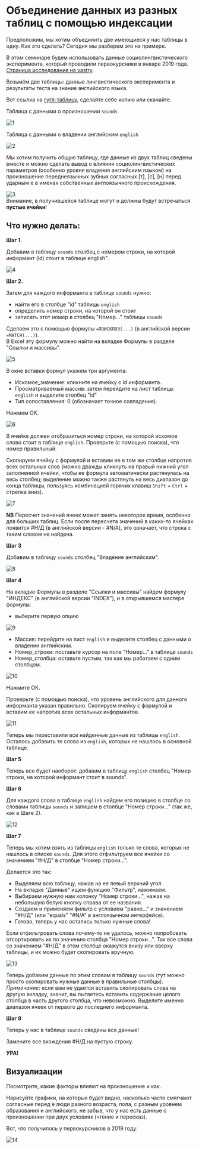 # Объединение данных из разных таблиц с помощью индексации

Предположим, мы хотим объединить две имеющиеся у нас таблицы в одну. Как это сделать? Сегодня мы разберем это на примере.

В этом семинаре будем использовать данные социолингвистического эксперимента, который проводили первокурсники в январе 2019 года. [Страница исследования на vastry](https://vastry.ru/studies/fe51510c80bfd6e5d78a164cd5b1f688).

Возьмём две таблицы: данные лингвистического эксперимента и результаты теста на знание английского языка.

Вот ссылка на [гугл-таблицу](https://docs.google.com/spreadsheets/d/1qIqBBzcIM0g2FFKffCGuEhTwqbrIYQuwsoivit-Zg6g/edit?usp=sharing), сделайте себе копию или скачайте.

Таблица с данными о произношении `sounds`

![1](https://raw.githubusercontent.com/olesar/lingdata/gh-pages/fig/merge_2.png)

Таблица с данными о владении английским `english`

![2](https://raw.githubusercontent.com/olesar/lingdata/gh-pages/fig/merge_3.png) 

Мы хотим получить общую таблицу, где данные из двух таблиц сведены вместе и можно сделать вывод о влиянии социолингвистических параметров (особенно уровня владения английским языком) на произношение переднеязычных зубных согласных [т], [с], [н] перед ударным е в именах собственных англоязычного происхождения.

![3](https://raw.githubusercontent.com/olesar/lingdata/gh-pages/fig/merge_1.png)    
Внимание, в получившейся таблице могут и должны будут встречаться **пустые ячейки**!

## Что нужно делать:
**Шаг 1.**

Добавим в таблицу `sounds` столбец c номером строки, на которой информант (id) стоит в таблице english". 

![4](https://raw.githubusercontent.com/olesar/lingdata/gh-pages/fig/merge_4.png)

**Шаг 2.**

Затем для каждого информанта в таблице `sounds` нужно:
  * найти его в столбце "id" таблицы `english`
  * определить номер строки, на которой он стоит
  * записать этот номер в столбец "Номер..." таблицы `sounds`
  
Сделаем это с помощью формулы `=ПОИСКПОЗ(...)` (в английской версии `=MATCH(...)`).   
В Excel эту формулу можно найти на вкладке Формулы в разделе "Ссылки и массивы".   

![5](https://github.com/ElizavetaKuzmenko/Programming-and-computer-instruments/blob/master/images/4.png)

В окне вставки формул укажем три аргумента:
  * Искомое_значение: кликните на ячейку с id информанта.
  * Просматриваемый массив: затем перейдите на лист таблицы `english` и выделите столбец "id"
  * Тип сопоставления: 0 (обозначает точное совпадение).

Нажмем OK.

![6](https://raw.githubusercontent.com/olesar/lingdata/gh-pages/fig/merge_5.png)

В ячейке должен отобразиться номер строки, на которой искомое слово стоит в таблице `english`. Проверьте (с помощью поиска), что номер правильный.

Скопируем ячейку с формулой и вставим ее в том же столбце напротив всех остальных слов (можно дважды кликнуть на правый нижний угол заполненной ячейки, чтобы ее формула автоматически растянулась на весь столбец; выделение можно также растянуть на весь диапазон до конца таблицы, пользуясь комбинацией горячих клавиш `Shift` + `Ctrl` + стрелка вниз). 

![7](https://raw.githubusercontent.com/olesar/lingdata/gh-pages/fig/merge_6.png)

**NB** Пересчет значений ячеек может занять некоторое время, особенно для больших таблиц.
Если после пересчета значений в каких-то ячейках появится #Н/Д (в английской версии - #N/A), это означает, что строка с таким словом не найдена.

**Шаг 3**

Добавим в таблицу `sounds` столбец "Владение английским". 

![8](https://raw.githubusercontent.com/olesar/lingdata/gh-pages/fig/merge_7.png)

**Шаг 4**

На вкладке Формулы в разделе "Ссылки и массивы" найдем формулу "ИНДЕКС" (в английской версии "INDEX"), и в открывшемся мастере формулы:
   * выберите первую опцию

![9](https://github.com/ElizavetaKuzmenko/Programming-and-computer-instruments/blob/master/images/8.png)

   * Массив: перейдите на лист `english` и выделите столбец с данными о владении английским.
   * Номер_строки: поставьте курсор на поле "Номер..." в таблице `sounds`
   * Номер_столбца: оставьте пустым, так как мы работаем с одним столбцом.

![10](https://raw.githubusercontent.com/olesar/lingdata/gh-pages/fig/merge_8.png)

Нажмите ОК.

Проверьте (с помощью поиска), что уровень английского для данного информанта указан правильно.
Скопируем ячейку с формулой и вставим ее напротив всех остальных информантов.

![11](https://raw.githubusercontent.com/olesar/lingdata/gh-pages/fig/merge_9.png)

Теперь мы переставили все найденные данные из таблицы `english`. Осталось добавить те слова из `english`, которых не нашлось в основной таблице.

**Шаг 5**

Теперь все будет наоборот: добавим в таблицу `english` столбец "Номер строки, на которой информант стоит в sounds".

**Шаг 6**

Для каждого слова в таблице `english` найдем его позицию в столбце со словами таблицы `sounds` и запишем в столбце "Номер строки..." (так же, как в Шаге 2).

![12](https://raw.githubusercontent.com/olesar/lingdata/gh-pages/fig/merge_10.png)

**Шаг 7**

Теперь мы хотим взять из таблицы `english` только те слова, которых не нашлось в списке `sounds`. 
Для этого отфильтруем все ячейки со значением "#Н/Д" в столбце "Номер строки...".

Делается это так:

  * Выделяем всю таблицу, нажав на ее левый верхний угол.
  * На вкладке "Данные" ищем функцию "Фильтр", нажимаем.
  * Выбираем нужную нам колонку "Номер строки...", нажав на небольшую белую кнопку справа от ее названия.
  * Создаем и применяем фильтр с условием "равно..." и значением "#Н/Д" (или "equals" "#N/A" в англоязычном интерфейсе).
  * Готово, теперь у нас остались только нужные слова!
 
Если отфильтровать слова почему-то не удалось, можно попробовать отсортировать их по значению столбца "Номер строки...". Так все слова со значением "#Н/Д" в этом столбце окажутся внизу или вверху таблицы, и их можно будет скопировать вручную.
  
![13](https://raw.githubusercontent.com/olesar/lingdata/gh-pages/fig/merge_11.png)

Теперь добавим данные по этим словам в таблицу `sounds` (тут можно просто скопировать нужные данные в правильные столбцы).
_Примечание_: если вам не удается вставить скопировать слова на другую вкладку, значит, вы пытаетесь вставить содержание целого столбца в часть другого столбца, что невозможно. Выделите именно диапазон ячеек от первого до последнего информанта.  

**Шаг 8** 

Теперь у нас в таблице `sounds` сведены все данные! 

Замените все вхождения #Н/Д на пустую строку.

**УРА!**

## Визуализации

Посмотрите, какие факторы влияют на произношение и как.

Нарисуйте графики, на которых будет видно, насколько часто смягчают согласные перед е люди разного возраста, пола, с разным уровнем образования и английского, не забыв, что у нас есть данные о произношении при двух условиях (чтение и пересказ).

Вот, что получилось у первокурсников в 2019 году:

![14](https://raw.githubusercontent.com/olesar/lingdata/gh-pages/fig/merge_12.png)
